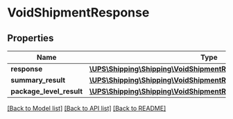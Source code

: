 # VoidShipmentResponse

## Properties
Name | Type | Description | Notes
------------ | ------------- | ------------- | -------------
**response** | [**\UPS\Shipping\Shipping\VoidShipmentResponseResponse**](VoidShipmentResponseResponse.md) |  | 
**summary_result** | [**\UPS\Shipping\Shipping\VoidShipmentResponseSummaryResult**](VoidShipmentResponseSummaryResult.md) |  | 
**package_level_result** | [**\UPS\Shipping\Shipping\VoidShipmentResponsePackageLevelResult[]**](VoidShipmentResponsePackageLevelResult.md) |  | [optional] 

[[Back to Model list]](../../README.md#documentation-for-models) [[Back to API list]](../../README.md#documentation-for-api-endpoints) [[Back to README]](../../README.md)

